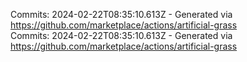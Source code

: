 Commits: 2024-02-22T08:35:10.613Z - Generated via https://github.com/marketplace/actions/artificial-grass
<br>
Commits: 2024-02-22T08:35:10.613Z - Generated via https://github.com/marketplace/actions/artificial-grass
<br>
